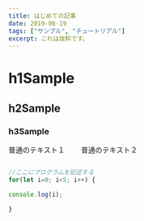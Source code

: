 ```yaml
---
title: はじめての記事
date: 2019-06-19
tags: ["サンプル", "チュートリアル"]
excerpt: これは抜粋です。
---
```


# h1Sample
## h2Sample
### h3Sample
普通のテキスト１　　
普通のテキスト２

```javascript

//ここにプログラムを記述する
for(let i=0; i<5; i++) {

console.log(i);

}

```
